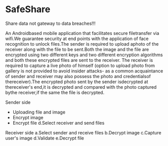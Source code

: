 # SafeShare
Share data not gateway to data breaches!!!
 
   An Androidbased mobile application that facilitates secure filetransfer via wifi.We guarantee security at end points with the application of face recognition to unlock files.The sender is required to upload aphoto of the receiver along with the file to be sent.Both the image and the file are encrypted using two different keys and two different encryption algorithms and both these encrypted files are sent to the receiver.
   The receiver is required to capture a live photo of himself (option to upload photo from gallery is not provided to avoid insider attacks- as a common acquaintance of sender and receiver may also possess the photo and credentialsof thereceiver).The encrypted photo sent by the sender isdecrypted at thereceiver's end,it is decrypted and compared with the photo captured bythe receiver,if the same the file is decrypted.
 
 Sender side
  * Uploading file and image
  * Encrypt image
  * Encrypt file
  d.Select receiver and send files
  
Receiver side
 a.Select sender and receive files
 b.Decrypt image
 c.Capture user's image
 d.Validate
 e.Decrypt file
  

